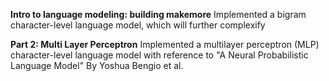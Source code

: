 
**Intro to language modeling: building makemore**
Implemented a bigram character-level language model, which will further complexify

**Part 2: Multi Layer Perceptron**
Implemented a multilayer perceptron (MLP) character-level language model with reference to "A Neural Probabilistic Language Model" By Yoshua Bengio et al.
